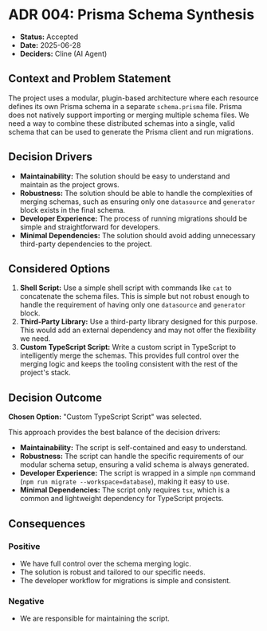 # ADR 004: Prisma Schema Synthesis

-   **Status:** Accepted
-   **Date:** 2025-06-28
-   **Deciders:** Cline (AI Agent)

## Context and Problem Statement

The project uses a modular, plugin-based architecture where each resource defines its own Prisma schema in a separate `schema.prisma` file. Prisma does not natively support importing or merging multiple schema files. We need a way to combine these distributed schemas into a single, valid schema that can be used to generate the Prisma client and run migrations.

## Decision Drivers

-   **Maintainability:** The solution should be easy to understand and maintain as the project grows.
-   **Robustness:** The solution should be able to handle the complexities of merging schemas, such as ensuring only one `datasource` and `generator` block exists in the final schema.
-   **Developer Experience:** The process of running migrations should be simple and straightforward for developers.
-   **Minimal Dependencies:** The solution should avoid adding unnecessary third-party dependencies to the project.

## Considered Options

1.  **Shell Script:** Use a simple shell script with commands like `cat` to concatenate the schema files. This is simple but not robust enough to handle the requirement of having only one `datasource` and `generator` block.
2.  **Third-Party Library:** Use a third-party library designed for this purpose. This would add an external dependency and may not offer the flexibility we need.
3.  **Custom TypeScript Script:** Write a custom script in TypeScript to intelligently merge the schemas. This provides full control over the merging logic and keeps the tooling consistent with the rest of the project's stack.

## Decision Outcome

**Chosen Option:** "Custom TypeScript Script" was selected.

This approach provides the best balance of the decision drivers:

-   **Maintainability:** The script is self-contained and easy to understand.
-   **Robustness:** The script can handle the specific requirements of our modular schema setup, ensuring a valid schema is always generated.
-   **Developer Experience:** The script is wrapped in a simple `npm` command (`npm run migrate --workspace=database`), making it easy to use.
-   **Minimal Dependencies:** The script only requires `tsx`, which is a common and lightweight dependency for TypeScript projects.

## Consequences

### Positive

-   We have full control over the schema merging logic.
-   The solution is robust and tailored to our specific needs.
-   The developer workflow for migrations is simple and consistent.

### Negative

-   We are responsible for maintaining the script.
